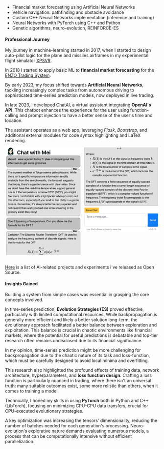 ---
---
- Financial market forecasting using Artificial Neural Networks
- Vehicle navigation: pathfinding and obstacle avoidance
- Custom C++ Neural Networks implementation (inference and training)
- Neural Networks with PyTorch using C++ and Python
- Genetic algorithms, neuro-evolution, REINFORCE-ES

#### Professional Journey

My journey in machine-learning started in 2017, when I started to design auto-pilot logic for the plane and missiles airframes in my experimental flight simulator [XPSVR](#xpsvr-experimental-flight-simulator).

In 2018 I started to apply basic ML to **financial market forecasting** for the [ENZO Trading System](#enzo-trading-system).

By early 2023, my focus shifted towards **Artificial Neural Networks**, tackling increasingly complex tasks from autonomous driving to sophisticated time-series prediction models, now deployed in live trading.

In late 2023, I developed [ChatAI](https://github.com/dpasca/ChatAI), a virtual assistant integrating **OpenAI's API**. This chatbot enhances the experience for the user using function-calling and prompt injection to have a better sense of the user's time and location.

The assistant operates as a web app, leveraging *Flask*, *Bootstrap*, and additional external modules for code syntax highlighting and LaTeX rendering.

<div style="display: flex;">
  <div style="height: 350px; overflow: hidden; width: 50%; margin-right: 5px;">
    <img src="https://raw.githubusercontent.com/dpasca/ChatAI/master/docs/chatai_sshot_01.webp"
      style="position: relative; top: 0px; width: 100%;" />
  </div>
  <div style="height: 350px; overflow: hidden; width: 50%;">
    <img src="https://raw.githubusercontent.com/dpasca/ChatAI/master/docs/chatai_sshot_01.webp"
      style="position: relative; top: -350px; width: 100%;" />
  </div>
</div>
<br/>

[Here](https://github.com/topics/ai?q=user:dpasca) is a list of AI-related projects and experiments I've released as Open Source.

#### Insights Gained

Building a system from simple cases was essential in grasping the core concepts involved.

In time-series prediction, **Evolution Strategies (ES)** proved effective, particularly with limited computational resources. While backpropagation is generally more efficient and likely a better solution long-term, the evolutionary approach facilitated a better balance between exploration and exploitation. This balance is crucial in chaotic environments like financial markets, where the potential for useful predictions is debatable and top-tier research often remains undisclosed due to its financial significance.

In my opinion, time-series prediction might be more challenging for backpropagation due to the chaotic nature of its task and loss-function, which must be carefully designed to avoid local minima and overfitting.

This research also highlighted the profound effects of training data, network architecture, hyperparameters, and **loss function design**. Crafting a loss function is particularly nuanced in trading, where there isn't an universal truth: many suitable outcomes exist, some more relistic than others, when it comes to training a model.

Technically, I honed my skills in using **PyTorch** both in Python and C++ (LibTorch), focusing on minimizing CPU-GPU data transfers, crucial for CPU-executed evolutionary strategies.

A key optimization was increasing the tensors' dimensionality, reducing the number of batches needed for each generation's processing. Neuro-evolution's explorative nature demands evaluating numerous models, a process that can be computationally intensive without efficient parallelization.